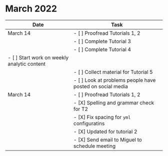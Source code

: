 # March 2022

|  Date  |  Task |
| ------ | ------| 
| March 14  | - [ ] Proofread Tutorials 1, 2 |
|           | - [ ] Complete Tutorial 3 | 
|           | - [ ] Complete Tutorial 4 |
| - [ ] Start work on weekly analytic content |
|           | - [ ] Collect material for Tutorial 5 |
|           | - [ ] Look at problems people have posted on social media
| March 14  | - [ ] Proofread Tutorials 1, 2 |
|           | -     [X] Spelling and grammar check for T2 |
|           | - [X] Fix spacing for ```yml``` configuratins |
|           |       - [X] Updated for tutorial 2                |
|           | - [X] Send email to Miguel to schedule meeting | 
